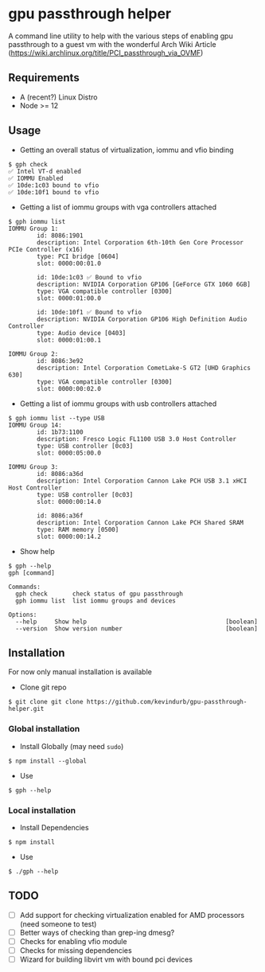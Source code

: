 # gpu passthrough helper
A command line utility to help with the various steps of enabling gpu
passthrough to a guest vm with the wonderful Arch Wiki Article (https://wiki.archlinux.org/title/PCI_passthrough_via_OVMF)

## Requirements
- A (recent?) Linux Distro
- Node >= 12

## Usage
- Getting an overall status of virtualization, iommu and vfio binding
```
$ gph check
✅ Intel VT-d enabled
✅ IOMMU Enabled
✅ 10de:1c03 bound to vfio
✅ 10de:10f1 bound to vfio
```

- Getting a list of iommu groups with vga controllers attached
```
$ gph iommu list
IOMMU Group 1:
        id: 8086:1901
        description: Intel Corporation 6th-10th Gen Core Processor PCIe Controller (x16)
        type: PCI bridge [0604]
        slot: 0000:00:01.0

        id: 10de:1c03 ✅ Bound to vfio
        description: NVIDIA Corporation GP106 [GeForce GTX 1060 6GB]
        type: VGA compatible controller [0300]
        slot: 0000:01:00.0

        id: 10de:10f1 ✅ Bound to vfio
        description: NVIDIA Corporation GP106 High Definition Audio Controller
        type: Audio device [0403]
        slot: 0000:01:00.1

IOMMU Group 2:
        id: 8086:3e92
        description: Intel Corporation CometLake-S GT2 [UHD Graphics 630]
        type: VGA compatible controller [0300]
        slot: 0000:00:02.0
```

- Getting a list of iommu groups with usb controllers attached
```
$ gph iommu list --type USB
IOMMU Group 14:
        id: 1b73:1100
        description: Fresco Logic FL1100 USB 3.0 Host Controller
        type: USB controller [0c03]
        slot: 0000:05:00.0

IOMMU Group 3:
        id: 8086:a36d
        description: Intel Corporation Cannon Lake PCH USB 3.1 xHCI Host Controller
        type: USB controller [0c03]
        slot: 0000:00:14.0

        id: 8086:a36f
        description: Intel Corporation Cannon Lake PCH Shared SRAM
        type: RAM memory [0500]
        slot: 0000:00:14.2
```

- Show help
```
$ gph --help
gph [command]

Commands:
  gph check       check status of gpu passthrough
  gph iommu list  list iommu groups and devices

Options:
  --help     Show help                                       [boolean]
  --version  Show version number                             [boolean]
```

## Installation
For now only manual installation is available
- Clone git repo
```
$ git clone git clone https://github.com/kevindurb/gpu-passthrough-helper.git
```

### Global installation
- Install Globally (may need `sudo`)
```
$ npm install --global
```
- Use
```
$ gph --help
```

### Local installation
- Install Dependencies
```
$ npm install
```
- Use
```
$ ./gph --help
```

## TODO
- [ ] Add support for checking virtualization enabled for AMD processors (need
  someone to test)
- [ ] Better ways of checking than grep-ing dmesg?
- [ ] Checks for enabling vfio module
- [ ] Checks for missing dependencies
- [ ] Wizard for building libvirt vm with bound pci devices
